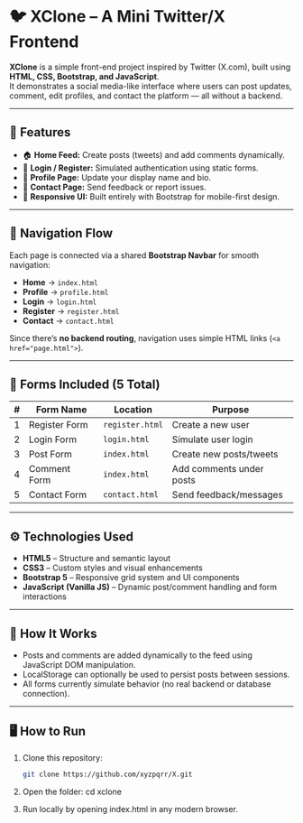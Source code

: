 # 🐦 XClone – A Mini Twitter/X Frontend

**XClone** is a simple front-end project inspired by Twitter (X.com), built using **HTML, CSS, Bootstrap, and JavaScript**.  
It demonstrates a social media-like interface where users can post updates, comment, edit profiles, and contact the platform — all without a backend.

---

## 🚀 Features

- 🏠 **Home Feed:** Create posts (tweets) and add comments dynamically.  
- 🔑 **Login / Register:** Simulated authentication using static forms.  
- 👤 **Profile Page:** Update your display name and bio.  
- 💬 **Contact Page:** Send feedback or report issues.  
- 🌙 **Responsive UI:** Built entirely with Bootstrap for mobile-first design.  

---


## 🧭 Navigation Flow

Each page is connected via a shared **Bootstrap Navbar** for smooth navigation:

- **Home** → `index.html`  
- **Profile** → `profile.html`  
- **Login** → `login.html`  
- **Register** → `register.html`  
- **Contact** → `contact.html`

Since there’s **no backend routing**, navigation uses simple HTML links (`<a href="page.html">`).

---

## 🧩 Forms Included (5 Total)

| # | Form Name | Location | Purpose |
|---|------------|-----------|----------|
| 1 | Register Form | `register.html` | Create a new user |
| 2 | Login Form | `login.html` | Simulate user login |
| 3 | Post Form | `index.html` | Create new posts/tweets |
| 4 | Comment Form | `index.html` | Add comments under posts |
| 5 | Contact Form | `contact.html` | Send feedback/messages |

---

## ⚙️ Technologies Used

- **HTML5** – Structure and semantic layout  
- **CSS3** – Custom styles and visual enhancements  
- **Bootstrap 5** – Responsive grid system and UI components  
- **JavaScript (Vanilla JS)** – Dynamic post/comment handling and form interactions  

---

## 🧠 How It Works

- Posts and comments are added dynamically to the feed using JavaScript DOM manipulation.  
- LocalStorage can optionally be used to persist posts between sessions.  
- All forms currently simulate behavior (no real backend or database connection).  

---

## 🖥️ How to Run

1. Clone this repository:
   ```bash
   git clone https://github.com/xyzpqrr/X.git

2. Open the folder:
    cd xclone

3. Run locally by opening index.html in any modern browser.